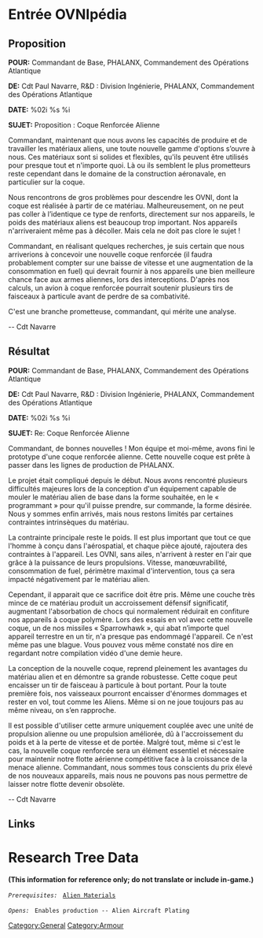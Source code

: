# Entrée OVNIpédia

## Proposition

**POUR:** Commandant de Base, PHALANX, Commandement des Opérations
Atlantique

**DE:** Cdt Paul Navarre, R&D : Division Ingénierie, PHALANX,
Commandement des Opérations Atlantique

**DATE:** %02i %s %i

**SUJET:** Proposition : Coque Renforcée Alienne

Commandant, maintenant que nous avons les capacités de produire et de
travailler les matériaux aliens, une toute nouvelle gamme d'options
s’ouvre à nous. Ces matériaux sont si solides et flexibles, qu'ils
peuvent être utilisés pour presque tout et n'importe quoi. Là ou ils
semblent le plus prometteurs reste cependant dans le domaine de la
construction aéronavale, en particulier sur la coque.

Nous rencontrons de gros problèmes pour descendre les OVNI, dont la
coque est réalisée à partir de ce matériau. Malheureusement, on ne peut
pas coller à l’identique ce type de renforts, directement sur nos
appareils, le poids des matériaux aliens est beaucoup trop important.
Nos appareils n'arriveraient même pas à décoller. Mais cela ne doit pas
clore le sujet !

Commandant, en réalisant quelques recherches, je suis certain que nous
arriverions à concevoir une nouvelle coque renforcée (il faudra
probablement compter sur une baisse de vitesse et une augmentation de la
consommation en fuel) qui devrait fournir à nos appareils une bien
meilleure chance face aux armes aliennes, lors des interceptions.
D'après nos calculs, un avion à coque renforcée pourrait soutenir
plusieurs tirs de faisceaux à particule avant de perdre de sa
combativité.

C'est une branche prometteuse, commandant, qui mérite une analyse.

-- Cdt Navarre

## Résultat

**POUR:** Commandant de Base, PHALANX, Commandement des Opérations
Atlantique

**DE:** Cdt Paul Navarre, R&D : Division Ingénierie, PHALANX,
Commandement des Opérations Atlantique

**DATE:** %02i %s %i

**SUJET:** Re: Coque Renforcée Alienne

Commandant, de bonnes nouvelles ! Mon équipe et moi-même, avons fini le
prototype d'une coque renforcée alienne. Cette nouvelle coque est prête
à passer dans les lignes de production de PHALANX.

Le projet était compliqué depuis le début. Nous avons rencontré
plusieurs difficultés majeures lors de la conception d'un équipement
capable de mouler le matériau alien de base dans la forme souhaitée, en
le « programmant » pour qu'il puisse prendre, sur commande, la forme
désirée. Nous y sommes enfin arrivés, mais nous restons limités par
certaines contraintes intrinsèques du matériau.

La contrainte principale reste le poids. Il est plus important que tout
ce que l'homme à conçu dans l'aérospatial, et chaque pièce ajouté,
rajoutera des contraintes à l'appareil. Les OVNI, sans ailes, n'arrivent
à rester en l'air que grâce à la puissance de leurs propulsions.
Vitesse, manœuvrabilité, consommation de fuel, périmètre maximal
d'intervention, tous ça sera impacté négativement par le matériau alien.

Cependant, il apparait que ce sacrifice doit être pris. Même une couche
très mince de ce matériau produit un accroissement défensif
significatif, augmentant l'absorbation de chocs qui normalement
réduirait en confiture nos appareils à coque polymère. Lors des essais
en vol avec cette nouvelle coque, un de nos missiles « Sparrowhawk »,
qui abat n’importe quel appareil terrestre en un tir, n'a presque pas
endommagé l'appareil. Ce n'est même pas une blague. Vous pouvez vous
même constaté nos dire en regardant notre compilation vidéo d'une demie
heure.

La conception de la nouvelle coque, reprend pleinement les avantages du
matériau alien et en démontre sa grande robustesse. Cette coque peut
encaisser un tir de faisceau à particule à bout portant. Pour la toute
première fois, nos vaisseaux pourront encaisser d'énormes dommages et
rester en vol, tout comme les Aliens. Même si on ne joue toujours pas au
même niveau, on s’en rapproche.

Il est possible d'utiliser cette armure uniquement couplée avec une
unité de propulsion alienne ou une propulsion améliorée, dû à
l'accroissement du poids et à la perte de vitesse et de portée. Malgré
tout, même si c'est le cas, la nouvelle coque renforcée sera un élément
essentiel et nécessaire pour maintenir notre flotte aérienne compétitive
face à la croissance de la menace alienne. Commandant, nous sommes tous
conscients du prix élevé de nos nouveaux appareils, mais nous ne pouvons
pas nous permettre de laisser notre flotte devenir obsolète.

-- Cdt Navarre

## Links

# Research Tree Data

**(This information for reference only; do not translate or include
in-game.)**

*`Prerequisites:`*
` `[`Alien Materials`](Research/Alien_Materials "wikilink")

*`Opens:`*
` Enables production -- Alien Aircraft Plating`

[Category:General](Category:General "wikilink")
[Category:Armour](Category:Armour "wikilink")